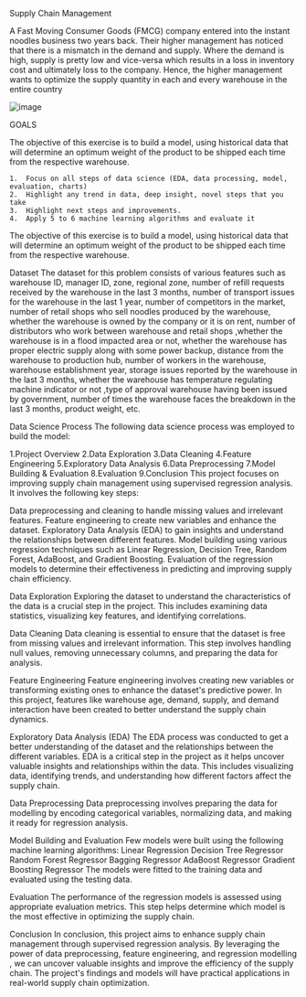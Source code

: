 Supply Chain Management


A Fast Moving Consumer Goods (FMCG) company entered into the instant noodles business two years back. Their higher management has noticed that there is a mismatch in the demand and supply. Where the demand is high, supply is pretty low and vice-versa which results in a loss in inventory cost and ultimately loss to the company. Hence, the higher management wants to optimize the supply quantity in each and every warehouse in the entire country

![image](https://github.com/kuttappikunjan/supply-chain-management/assets/154626611/1c82ecde-b45c-42f3-b8d7-e5c4c62dc9c0)

GOALS


The objective of this exercise is to build a model, using historical data that will determine an optimum weight of the product to be shipped each time from the respective warehouse.

    1.	Focus on all steps of data science (EDA, data processing, model, evaluation, charts)
    2.	Highlight any trend in data, deep insight, novel steps that you take
    3.	Highlight next steps and improvements.
    4.	Apply 5 to 6 machine learning algorithms and evaluate it

    
The objective of this exercise is to build a model, using historical data that will determine an optimum weight of the product to be shipped each time from the respective warehouse.

Dataset The dataset for this problem consists of various features such as warehouse ID, manager ID, zone, regional zone, number of refill requests received by the warehouse in the last 3 months, number of transport issues for the warehouse in the last 1 year, number of competitors in the market, number of retail shops who sell noodles produced by the warehouse, whether the warehouse is owned by the company or it is on rent, number of distributors who work between warehouse and retail shops ,whether the warehouse is in a flood impacted area or not, whether the warehouse has proper electric supply along with some power backup, distance from the warehouse to production hub, number of workers in the warehouse, warehouse establishment year, storage issues reported by the warehouse in the last 3 months, whether the warehouse has temperature regulating machine indicator or not ,type of approval warehouse having been issued by government, number of times the warehouse faces the breakdown in the last 3 months, product weight, etc.

Data Science Process The following data science process was employed to build the model:

1.Project Overview
2.Data Exploration
3.Data Cleaning
4.Feature Engineering
5.Exploratory Data Analysis
6.Data Preprocessing
7.Model Building & Evaluation
8.Evaluation
9.Conclusion This project focuses on improving supply chain management using supervised regression analysis. It involves the following key steps:

Data preprocessing and cleaning to handle missing values and irrelevant features. Feature engineering to create new variables and enhance the dataset. Exploratory Data Analysis (EDA) to gain insights and understand the relationships between different features. Model building using various regression techniques such as Linear Regression, Decision Tree, Random Forest, AdaBoost, and Gradient Boosting. Evaluation of the regression models to determine their effectiveness in predicting and improving supply chain efficiency.

Data Exploration Exploring the dataset to understand the characteristics of the data is a crucial step in the project. This includes examining data statistics, visualizing key features, and identifying correlations.

Data Cleaning Data cleaning is essential to ensure that the dataset is free from missing values and irrelevant information. This step involves handling null values, removing unnecessary columns, and preparing the data for analysis.

Feature Engineering Feature engineering involves creating new variables or transforming existing ones to enhance the dataset's predictive power. In this project, features like warehouse age, demand, supply, and demand interaction have been created to better understand the supply chain dynamics.

Exploratory Data Analysis (EDA) The EDA process was conducted to get a better understanding of the dataset and the relationships between the different variables. EDA is a critical step in the project as it helps uncover valuable insights and relationships within the data. This includes visualizing data, identifying trends, and understanding how different factors affect the supply chain.

Data Preprocessing Data preprocessing involves preparing the data for modelling  by encoding categorical variables, normalizing data, and making it ready for regression analysis.

Model Building and Evaluation Few models were built using the following machine learning algorithms:
Linear Regression
Decision Tree Regressor
Random Forest Regressor
Bagging Regressor
AdaBoost Regressor
Gradient Boosting Regressor
The models were fitted to the training data and evaluated using the testing data.

Evaluation The performance of the regression models is assessed using appropriate evaluation metrics. This step helps determine which model is the most effective in optimizing the supply chain.

Conclusion In conclusion, this project aims to enhance supply chain management through supervised regression analysis. By leveraging the power of data preprocessing, feature engineering, and regression modelling , we can uncover valuable insights and improve the efficiency of the supply chain. The project's findings and models will have practical applications in real-world supply chain optimization.

